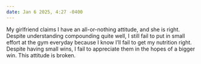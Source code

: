 ```yaml
---
date: Jan 6 2025, 4:27 -0400
---
```


My girlfriend claims I have an all-or-nothing attitude, and she is right. Despite understanding compounding quite well, I still fail to put in small effort at the gym everyday because I know I’ll fail to get my nutrition right. Despite having small wins, I fail to appreciate them in the hopes of a bigger win. This attitude is broken.
